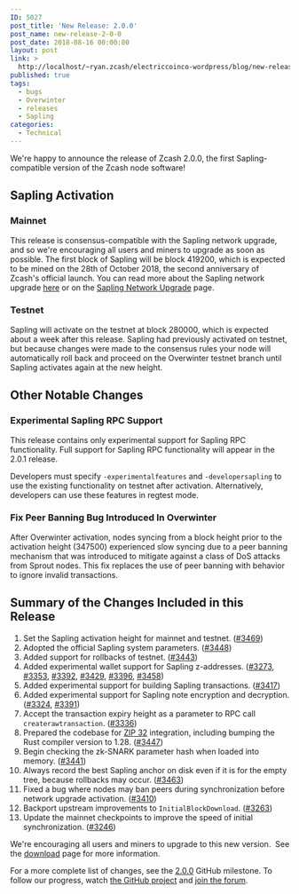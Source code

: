 ```yaml
---
ID: 5027
post_title: 'New Release: 2.0.0'
post_name: new-release-2-0-0
post_date: 2018-08-16 00:00:00
layout: post
link: >
  http://localhost/~ryan.zcash/electriccoinco-wordpress/blog/new-release-2-0-0/
published: true
tags:
  - bugs
  - Overwinter
  - releases
  - Sapling
categories:
  - Technical
---
```

<p>We're happy to announce the release of Zcash 2.0.0, the first Sapling-compatible version of the Zcash node software!</p>
<h2>Sapling Activation</h2>
<h3>Mainnet</h3>
<p>This release is consensus-compatible with the Sapling network upgrade, and so we're encouraging all users and miners to upgrade as soon as possible. The first block of Sapling will be block 419200, which is expected to be mined on the 28th of October 2018, the second anniversary of Zcash's official launch. You can read more about the Sapling network upgrade <a href="/blog/whats-new-in-sapling/">here</a> or on the <a href="https://z.cash/upgrade/sapling.html">Sapling Network Upgrade</a> page.</p>
<h3>Testnet</h3>
<p>Sapling will activate on the testnet at block 280000, which is expected about a week after this release. Sapling had previously activated on testnet, but because changes were made to the consensus rules your node will automatically roll back and proceed on the Overwinter testnet branch until Sapling activates again at the new height.</p>
<h2>Other Notable Changes</h2>
<h3>Experimental Sapling RPC Support</h3>
<p>This release contains only experimental support for Sapling RPC functionality. Full support for Sapling RPC functionality will appear in the 2.0.1 release.</p>
<p>Developers must specify <code>-experimentalfeatures</code> and <code>-developersapling</code> to use the existing functionality on testnet after activation. Alternatively, developers can use these features in regtest mode.</p>
<h3>Fix Peer Banning Bug Introduced In Overwinter</h3>
<p>After Overwinter activation, nodes syncing from a block height prior to the activation height (347500) experienced slow syncing due to a peer banning mechanism that was introduced to mitigate against a class of DoS attacks from Sprout nodes. This fix replaces the use of peer banning with behavior to ignore invalid transactions.</p>
<h2>Summary of the Changes Included in this Release</h2>
<ol>
<li>Set the Sapling activation height for mainnet and testnet. (<a href="https://github.com/zcash/zcash/pull/3469">#3469</a>)</li>
<li>Adopted the official Sapling system parameters. (<a href="https://github.com/zcash/zcash/pull/3448">#3448</a>)</li>
<li>Added support for rollbacks of testnet. (<a href="https://github.com/zcash/zcash/pull/3443">#3443</a>)</li>
<li>Added experimental wallet support for Sapling z-addresses. (<a href="https://github.com/zcash/zcash/pull/3273">#3273</a>, <a href="https://github.com/zcash/zcash/pull/3353">#3353</a>, <a href="https://github.com/zcash/zcash/pull/3392">#3392</a>, <a href="https://github.com/zcash/zcash/pull/3429">#3429</a>, <a href="https://github.com/zcash/zcash/pull/3396">#3396</a>, <a href="https://github.com/zcash/zcash/pull/3458">#3458</a>)</li>
<li>Added experimental support for building Sapling transactions. (<a href="https://github.com/zcash/zcash/pull/3417">#3417</a>)</li>
<li>Added experimental support for Sapling note encryption and decryption. (<a href="https://github.com/zcash/zcash/pull/3324">#3324</a>, <a href="https://github.com/zcash/zcash/pull/3391">#3391</a>)</li>
<li>Accept the transaction expiry height as a parameter to RPC call <code>createrawtransaction</code>. (<a href="https://github.com/zcash/zcash/pull/3336">#3336</a>)</li>
<li>Prepared the codebase for <a href="https://github.com/zcash/zips/pull/157">ZIP 32</a> integration, including bumping the Rust compiler version to 1.28. (<a href="https://github.com/zcash/zcash/pull/3447">#3447</a>)</li>
<li>Begin checking the zk-SNARK parameter hash when loaded into memory. (<a href="https://github.com/zcash/zcash/pull/3441">#3441</a>)</li>
<li>Always record the best Sapling anchor on disk even if it is for the empty tree, because rollbacks may occur. (<a href="https://github.com/zcash/zcash/pull/3463">#3463</a>)</li>
<li>Fixed a bug where nodes may ban peers during synchronization before network upgrade activation. (<a href="https://github.com/zcash/zcash/pull/3410">#3410</a>)</li>
<li>Backport upstream improvements to <code>InitialBlockDownload</code>. (<a href="https://github.com/zcash/zcash/pull/3263">#3263</a>)</li>
<li>Update the mainnet checkpoints to improve the speed of initial synchronization. (<a href="https://github.com/zcash/zcash/pull/3246">#3246</a>)</li>
</ol>
<p>We're encouraging all users and miners to upgrade to this new version.  See the <a href="https://z.cash/download.html">download</a> page for more information.</p>
<p>For a more complete list of changes, see the <a href="https://github.com/zcash/zcash/milestone/73?closed=1">2.0.0</a> GitHub milestone. To follow our progress, watch <a class="reference external" href="https://github.com/zcash/zcash/milestones">the GitHub project</a> and <a class="reference external" href="https://forum.z.cash/">join the forum</a>.</p>
<p>&nbsp;</p>

